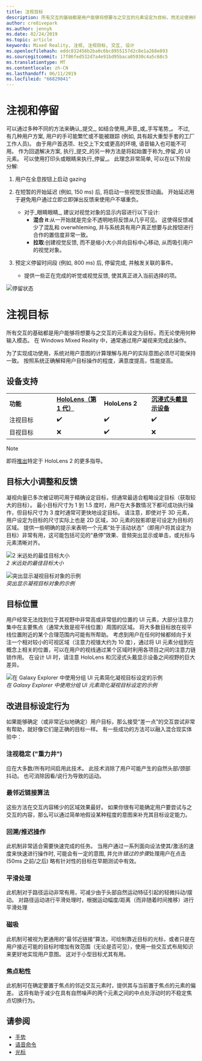 ```yaml
---
title: 注视目标
description: 所有交互的基础都是用户能够将想要与之交互的元素设定为目标，而无论使用何种输入模态。
author: cre8ivepark
ms.author: jennyk
ms.date: 02/24/2019
ms.topic: article
keywords: Mixed Reality, 注视, 注视目标, 交互, 设计
ms.openlocfilehash: eddc832456b2ba0c6bc8955157d2c8e1a268e893
ms.sourcegitcommit: 17f86fed532d7a4e91bd95baca05930c4a5c68c5
ms.translationtype: MT
ms.contentlocale: zh-CN
ms.lasthandoff: 06/11/2019
ms.locfileid: "66829841"
---
```

# <a name="gaze-and-dwell"></a>注视和停留
可以通过多种不同的方法来确认_提交_, 如结合使用_声音_或_手写笔势_。
不过, 有几种用户方案, 用户的手可能繁忙或不能被跟踪 (例如, 具有超大重型手套的工厂工作人员)。 由于用户首选项、社交上下文或更高的环境, 语音输入也可能不可用。
作为回退解决方案, 执行_提交_的另一种方法是将起始置于称为_停留_的 UI 元素。
可以使用打印头或眼睛来执行_停留_。 此理念非常简单, 可以在以下阶段分解: 
1. 用户在全息按钮上启动 gazing

2. 在短暂的开始延迟 (例如, 150 ms) 后, 将启动一些视觉反馈动画。 开始延迟用于避免用户通过立即立即弹出反馈来使用户不堪重负。
    - 对于_眼睛眼睛_, 建议对视觉对象的显示内容进行以下设计:
      - **混合 it**:从一开始就是完全不透明地将反馈从几乎可见。 这使得反馈减少了混乱和 overwhleming, 并与系统具有用户真正想要与此按钮进行合作的置信度非常一致。
      - **拉取**:创建视觉反馈, 而不是缩小大小并向目标中心移动, 从而吸引用户的视觉对象。 

3. 预定义停留时间段 (例如, 800 ms) 后, 停留完成, 并触发关联的事件。
    - 提供一些正在完成的听觉或视觉反馈, 使其真正进入当前选择的项。

![停留状态](images/eyes_dwellstate_recommendation.png)


# <a name="gaze-targeting"></a>注视目标

所有交互的基础都是用户能够将想要与之交互的元素设定为目标，而无论使用何种输入模态。 在 Windows Mixed Reality 中，通常通过用户凝视来完成此操作。

为了实现成功使用，系统对用户意图的计算理解与用户的实际意图必须尽可能保持一致。 按照系统正确解释用户目标操作的程度，满意度提高，性能提高。

## <a name="device-support"></a>设备支持

<table>
    <colgroup>
    <col width="25%" />
    <col width="25%" />
    <col width="25%" />
    <col width="25%" />
    </colgroup>
    <tr>
        <td><strong>功能</strong></td>
        <td><a href="hololens-hardware-details.md"><strong>HoloLens（第 1 代）</strong></a></td>
        <td><strong>HoloLens 2</strong></td>
        <td><a href="immersive-headset-hardware-details.md"><strong>沉浸式头戴显示设备</strong></a></td>
    </tr>
     <tr>
        <td>注视目标</td>
        <td>✔️</td>
        <td>✔️</td>
        <td>✔️</td>
    </tr>
     <tr>
        <td>目视目标</td>
        <td>❌</td>
        <td>✔️</td>
        <td>❌</td>
    </tr>
</table>

> [!NOTE]
> 即将[推出](index.md)特定于 HoloLens 2 的更多指导。

## <a name="target-sizing-and-feedback"></a>目标大小调整和反馈

凝视向量已多次被证明可用于精确设定目标，但通常最适合粗略设定目标（获取较大的目标）。 最小目标尺寸为 1 到 1.5 度时，用户在大多数情况下都可成功执行操作，但目标尺寸为 3 度时通常可更快地设定目标。 请注意，即使对于 3D 元素，用户设定为目标的尺寸实际上也是 2D 区域，3D 元素的投影即是可设定为目标的区域。 提供一些明确的提示来表明一个元素“处于活动状态”（即用户将其设定为目标）非常有用，这可能包括可见的“悬停”效果、音频突出显示或单击，或光标与元素清晰对齐。

![2 米远处的最佳目标大小](images/gazetargeting-size-1000px.jpg)<br>
*2 米远处的最佳目标大小*

![突出显示凝视目标对象的示例](images/gazetargeting-highlighting-640px.jpg)<br>
*突出显示凝视目标对象的示例*

## <a name="target-placement"></a>目标位置

用户经常无法找到位于其视野中非常高或非常低的位置的 UI 元素，大部分注意力集中在主要焦点（通常大致是视平线位置）周围的区域。 将大多数目标放在视平线位置附近的某个合理范围内可能有所帮助。 考虑到用户在任何时候都倾向于关注一个相对较小的可视区域（注意力视锥大约为 10 度），通过将 UI 元素分组到在概念上相关的位置，可以在用户的视线通过某个区域时利用各项目之间的注意力链锁作用。 在设计 UI 时，请注意 HoloLens 和沉浸式头戴显示设备之间视野的巨大差异。

![在 Galaxy Explorer 中使用分组 UI 元素简化凝视目标设定的示例](images/gazetargeting-grouping-1000px.jpg)<br>
*在 Galaxy Explorer 中使用分组 UI 元素简化凝视目标设定的示例*

## <a name="improving-targeting-behaviors"></a>改进目标设定行为

如果能够确定（或非常近似地确定）用户目标，那么接受“差一点”的交互尝试非常有帮助，就好像它们是正确的目标一样。 有一些成功的方法可以融入混合现实体验中：

### <a name="gaze-stabilization-gravity-wells"></a>注视稳定 ("重力井")

应在大多数/所有时间启用此技术。 此技术消除了用户可能产生的自然头部/颈部抖动。 也可消除因看/说行为导致的运动。

### <a name="closest-link-algorithms"></a>最邻近链接算法

这些方法在交互内容稀少的区域效果最好。 如果你很有可能确定用户要尝试与之交互的内容，那么可以通过简单地假设某种程度的意图来补充其目标设定能力。

### <a name="backdatingpostdating-actions"></a>回溯/推迟操作

此机制非常适合需要快速完成的任务。 当用户通过一系列面向设法使其/激活的速度来快速进行操作时, 可能会有一定的意图, 并允许*错过的步骤*处理用户在点击 (50ms 之前/之后) 略有针对性的目标在早期测试中有效。

### <a name="smoothing"></a>平滑处理

此机制对于路径运动非常有用，可减少由于头部自然运动特征引起的轻微抖动/摆动。 对路径运动进行平滑处理时，根据运动幅度/距离（而非随着时间推移）进行平滑处理

### <a name="magnetism"></a>磁吸

此机制可被视为更通用的“最邻近链接”算法，可绘制靠近目标的光标，或者只是在用户接近可能的目标时增加有效范围（无论是否可见），使用一些交互式布局知识来更好地实现用户意图。 这对于小型目标尤其有用。

### <a name="focus-stickiness"></a>焦点粘性

此机制可在确定要置于焦点的邻近交互元素时，提供其与当前置于焦点的元素的偏差。 这将有助于减少在具有自然噪声的两个元素之间的中点处浮动时的不稳定焦点切换行为。

## <a name="see-also"></a>请参阅
* [手势](gestures.md)
* [语音命令](voice-design.md)
* [光标](cursors.md)
